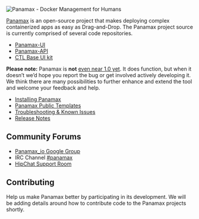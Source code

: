 ![Panamax - Docker Management for Humans](http://panamax.ca.tier3.io/panamax_ui_wiki_screens/panamax_logo-title.png)

[Panamax](http://panamax.io) is an open-source project that makes deploying complex containerized apps as easy as Drag-and-Drop.  The Panamax project source is currently comprised of several code repositories. 
* [Panamax-UI](https://github.com/CenturyLinkLabs/panamax-ui) 
* [Panamax-API](https://github.com/CenturyLinkLabs/panamax-api)
* [CTL Base UI kit](https://github.com/CenturyLinkLabs/ctl-base-ui)

**Please note:** Panamax is **not** [even near 1.0 yet](https://github.com/CenturyLinkLabs/panamax-ui/wiki/Release-Notes). It does function, but when it doesn’t we’d hope you report the bug or get involved actively developing it.  We think there are many possibilities to further enhance and extend the tool and welcome your feedback and help. 

* [Installing Panamax](https://github.com/CenturyLinkLabs/panamax-ui/wiki/Installing-Panamax)
* [Panamax Public Templates](https://github.com/CenturyLinkLabs/panamax-ui/wiki/Panamax-Public-Templates)
* [Troubleshooting & Known Issues](https://github.com/CenturyLinkLabs/panamax-ui/wiki/Troubleshooting-and-Known-Issues)
* [Release Notes](https://github.com/CenturyLinkLabs/panamax-ui/wiki/Release-Notes)

## Community Forums
* [Panamax_io Google Group](https://groups.google.com/forum/#!forum/panamax_io)
* IRC Channel [#panamax](https://botbot.me/freenode/panamax/) 
* [HipChat Support Room](http://www.hipchat.com/gUjLli7k5)

## Contributing
Help us make Panamax better by participating in its development.  We will be adding details around how to contribute code to the Panamax projects shortly.  
